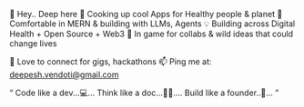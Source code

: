  👋  Hey.. Deep here
 👀  Cooking up cool Apps for Healthy people & planet
 🌱  Comfortable in MERN & building with LLMs, Agents
 💡  Building across Digital Health + Open Source + Web3
 🤝  In game for collabs & wild ideas that could change lives

💞️ Love to connect for gigs, hackathons 📫 Ping me at: deepesh.vendoti@gmail.com


 “  Code like a dev...💻... Think like a doc...🧑‍⚕️.... Build like a founder..🚀... ”

<!---
Deepesh-vendoti/Deepesh-vendoti is a ✨ special ✨ repository because its `README.md` (this file) appears on your GitHub profile.
You can click the Preview link to take a look at your changes.
--->

